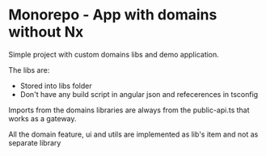 # Monorepo - App with domains without Nx

Simple project with custom domains libs and demo application.

The libs are:
- Stored into libs folder
- Don't have any build script in angular json and refecerences in tsconfig

Imports from the domains libraries are always from the public-api.ts that works as a gateway.

All the domain feature, ui and utils are implemented as lib's item and not as separate library
